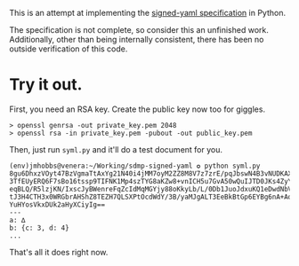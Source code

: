 This is an attempt at implementing the [signed-yaml specification][signed-yaml]
 in Python.

The specification is not complete, so consider this an unfinished work.  
Additionally, other than being internally consistent, there has been no outside
 verification of this code.

# Try it out.

First, you need an RSA key. Create the public key now too for giggles.

    > openssl genrsa -out private_key.pem 2048
    > openssl rsa -in private_key.pem -pubout -out public_key.pem

Then, just run ``syml.py`` and it'll do a test document for you.

```
(env)jmhobbs@venera:~/Working/sdmp-signed-yaml ✪ python syml.py 
8gu6DhxzVOyt47BzVgmaTtAxYg21N40i4jMM7oyM2ZZ8M8V7z7zrE/pqJbswN4B3vNUDKAXA5E6EBFYJ
3TfEUyERQ6F7sBo16tssp9TIFNK1Mp4szTYG8aKZw8+vnICH5u7GvA50wQuIJTD0JKs4ZyYUor59pQPx
eqBLQ/R5lzjKN/IxscJyBWenreFqZcIdMqMGYjy88oKkyLb/L/0Db1JuoJdxuKQ1eDwdNbV2Hgx6R7xx
tJ3H4CTH3x0WRGbrAHShZ8TEZH7QLSXPtOcdWdY/3B/yaMJgALT3EeBkBtGp6EYBg6nA+AoddSBtdoKs
YuHYosVkxDUk2aHyXCiyIg==
---
a: ∆
b: {c: 3, d: 4}
...

```

That's all it does right now.

[signed-yaml]: https://github.com/sdmp/signed-yaml
